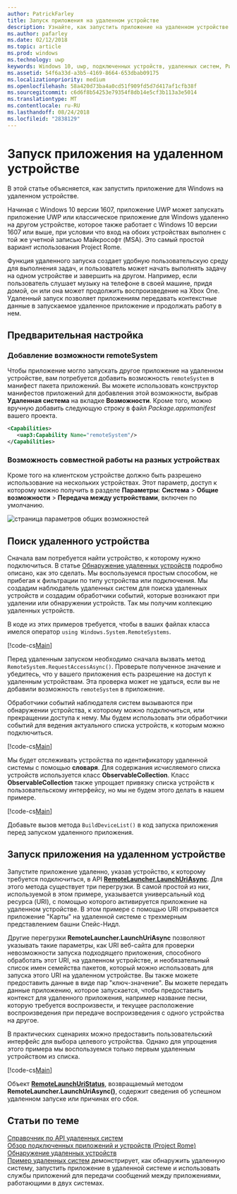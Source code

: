 ```yaml
---
author: PatrickFarley
title: Запуск приложения на удаленном устройстве
description: Узнайте, как запустить приложение на удаленном устройстве с использованием платформы Project Rome.
ms.author: pafarley
ms.date: 02/12/2018
ms.topic: article
ms.prod: windows
ms.technology: uwp
keywords: Windows 10, uwp, подключенных устройств, удаленных систем, Рим, рим проекта
ms.assetid: 54f6a33d-a3b5-4169-8664-653dbab09175
ms.localizationpriority: medium
ms.openlocfilehash: 58a420d73ba4a0cd51f909fd5d7d417af1cfb38f
ms.sourcegitcommit: c6d6f8b54253e79354f8db14e5cf3b113a3e5014
ms.translationtype: MT
ms.contentlocale: ru-RU
ms.lasthandoff: 08/24/2018
ms.locfileid: "2838129"
---
```

# <a name="launch-an-app-on-a-remote-device"></a>Запуск приложения на удаленном устройстве

В этой статье объясняется, как запустить приложение для Windows на удаленном устройстве.

Начиная с Windows 10 версии 1607, приложение UWP может запускать приложение UWP или классическое приложение для Windows удаленно на другом устройстве, которое также работает с Windows 10 версии 1607 или выше, при условии что вход на обоих устройствах выполнен с той же учетной записью Майкрософт (MSA). Это самый простой вариант использования Project Rome.

Функция удаленного запуска создает удобную пользовательскую среду для выполнения задач, и пользователь может начать выполнять задачу на одном устройстве и завершить на другом. Например, если пользователь слушает музыку на телефоне в своей машине, придя домой, он или она может продолжить воспроизведение на Xbox One. Удаленный запуск позволяет приложениям передавать контекстные данные в запускаемое удаленное приложение и продолжать работу в нем.

## <a name="preliminary-setup"></a>Предварительная настройка

### <a name="add-the-remotesystem-capability"></a>Добавление возможности remoteSystem

Чтобы приложение могло запускать другое приложение на удаленном устройстве, вам потребуется добавить возможность `remoteSystem` в манифест пакета приложений. Вы можете использовать конструктор манифестов приложений для добавления этой возможности, выбрав **Удаленная система** на вкладке **Возможности**. Кроме того, можно вручную добавить следующую строку в файл _Package.appxmanifest_ вашего проекта.

``` xml
<Capabilities>
   <uap3:Capability Name="remoteSystem"/>
</Capabilities>
```

### <a name="enable-cross-device-sharing"></a>Возможность совместной работы на разных устройствах

Кроме того на клиентском устройстве должно быть разрешено использование на нескольких устройствах. Этот параметр, доступ к которому можно получить в разделе **Параметры**: **Система** > **Общие возможности** > **Передача между устройствами**, включен по умолчанию. 

![страница параметров общих возможностей](images/shared-experiences-settings.png)

## <a name="find-a-remote-device"></a>Поиск удаленного устройства

Сначала вам потребуется найти устройство, к которому нужно подключиться. В статье [Обнаружение удаленных устройств](discover-remote-devices.md) подробно описано, как это сделать. Мы воспользуемся простым способом, не прибегая к фильтрации по типу устройства или подключения. Мы создадим наблюдатель удаленных систем для поиска удаленных устройств и создадим обработчики событий, которые возникают при удалении или обнаружении устройств. Так мы получим коллекцию удаленных устройств.

В коде из этих примеров требуется, чтобы в ваших файлах класса имелся оператор `using Windows.System.RemoteSystems`.

[!code-cs[Main](./code/RemoteLaunchScenario/MainPage.xaml.cs#SnippetBuildDeviceList)]

Перед удаленным запуском необходимо сначала вызвать метод `RemoteSystem.RequestAccessAsync()`. Проверьте полученное значение и убедитесь, что у вашего приложения есть разрешение на доступ к удаленным устройствам. Эта проверка может не удаться, если вы не добавили возможность `remoteSystem` в приложение.

Обработчики событий наблюдателя систем вызываются при обнаружении устройства, к которому можно подключиться, или прекращении доступа к нему. Мы будем использовать эти обработчики событий для ведения актуального списка устройств, к которым можно подключиться.

[!code-cs[Main](./code/RemoteLaunchScenario/MainPage.xaml.cs#SnippetEventHandlers)]


Мы будет отслеживать устройства по идентификатору удаленной системы с помощью **словаря**. Для содержания исчисляемого списка устройств используется класс **ObservableCollection**. Класс **ObservableCollection** также упрощает привязку списка устройств к пользовательскому интерфейсу, но мы не будем этого делать в нашем примере.

[!code-cs[Main](./code/RemoteLaunchScenario/MainPage.xaml.cs#SnippetMembers)]

Добавьте вызов метода `BuildDeviceList()` в код запуска приложения перед запуском удаленного приложения.

## <a name="launch-an-app-on-a-remote-device"></a>Запуск приложения на удаленном устройстве

Запустите приложение удаленно, указав устройство, к которому требуется подключиться, в API [**RemoteLauncher.LaunchUriAsync**](https://msdn.microsoft.com/library/windows/apps/windows.system.remotelauncher.launchuriasync.aspx). Для этого метода существует три перегрузки. В самой простой из них, используемой в этом примере, указывается универсальный код ресурса (URI), с помощью которого активируется приложение на удаленном устройстве. В этом примере с помощью URI открывается приложение "Карты" на удаленной системе с трехмерным представлением башни Спейс-Нидл.

Другие перегрузки **RemoteLauncher.LaunchUriAsync** позволяют указывать такие параметры, как URI веб-сайта для проверки невозможности запуска подходящего приложения, способного обработать этот URI, на удаленном устройстве, и необязательный список имен семейства пакетов, который можно использовать для запуска этого URI на удаленном устройстве. Вы также можете предоставить данные в виде пар "ключ-значение". Вы можете передать данные приложению, которое запускается, чтобы предоставить контекст для удаленного приложения, например название песни, которую требуется воспроизвести, и текущее расположение воспроизведения при передаче воспроизведения с одного устройства на другое.

В практических сценариях можно предоставить пользовательский интерфейс для выбора целевого устройства. Однако для упрощения этого примера мы воспользуемся только первым удаленным устройством из списка.

[!code-cs[Main](./code/RemoteLaunchScenario/MainPage.xaml.cs#SnippetRemoteUriLaunch)]

Объект [**RemoteLaunchUriStatus**](https://msdn.microsoft.com/library/windows/apps/windows.system.remotelaunchuristatus.aspx), возвращаемый методом **RemoteLauncher.LaunchUriAsync()**, содержит сведения об успешном удаленном запуске или причинах его сбоя.

## <a name="related-topics"></a>Статьи по теме

[Справочник по API удаленных систем](https://msdn.microsoft.com/library/windows/apps/Windows.System.RemoteSystems)  
[Обзор подключенных приложений и устройств (Project Rome)](connected-apps-and-devices.md)  
[Обнаружение удаленных устройств](discover-remote-devices.md)  
[Пример удаленных систем](https://github.com/Microsoft/Windows-universal-samples/tree/dev/Samples/RemoteSystems) демонстрирует, как обнаружить удаленную систему, запустить приложение в удаленной системе и использовать службы приложений для передачи сообщений между приложениями, работающими в двух системах.

